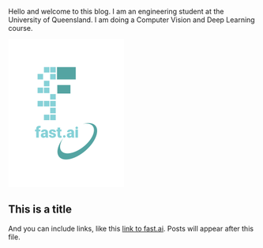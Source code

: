 Hello and welcome to this blog. I am an engineering student at the University of Queensland. I am doing a Computer Vision and Deep Learning course. 

![Image of fast.ai logo](images/logo.png)

## This is a title

And you can include links, like this [link to fast.ai](https://www.fast.ai). Posts will appear after this file. 
  
